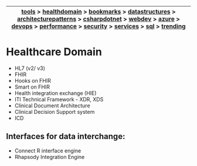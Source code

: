 | [tools](/tools/tools.md) > [healthdomain](healthdomain/healthdomain.md) > [bookmarks](bookmarks/bookmarks.md) > [datastructures](datastructures/datastructures.md) > [architecturepatterns](architecturepatterns/architecturepatterns.md) > [csharpdotnet](csharpdotnet/csharpdotnet.md) > [webdev](webdev/webdev.md) > [azure](azure/azure.md) > [devops](devops/devops.md) > [performance](performance/performance.md) > [security](security/security.md) > [services](services/services.md) > [sql](sql/sql.md) > [trending](trending/trending.md) |
| --- |

# Healthcare Domain

- HL7 (v2/ v3)
- FHIR
- Hooks on FHIR
- Smart on FHIR
- Health integration exchange (HIE)
- ITI Technical Framework - XDR, XDS 
- Clinical Document Architecture
- Clinical Decision Support system
- ICD

## Interfaces for data interchange:
- Connect R interface engine
- Rhapsody Integration Engine 